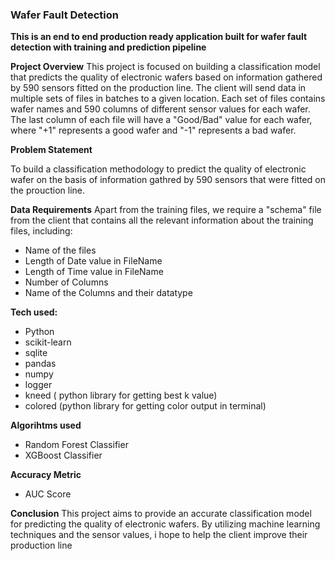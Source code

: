 ### Wafer Fault Detection
**This is an end to end production ready application built for wafer fault detection with training and prediction pipeline**

**Project Overview**
This project is focused on building a classification model that predicts the quality of electronic wafers based on information gathered by 590 sensors fitted on the production line. The client will send data in multiple sets of files in batches to a given location. Each set of files contains wafer names and 590 columns of different sensor values for each wafer. The last column of each file will have a "Good/Bad" value for each wafer, where "+1" represents a good wafer and "-1" represents a bad wafer.

**Problem Statement**

To build a classification methodology to predict the quality of electronic wafer on the basis of information gathred by 
590 sensors that were fitted on the prouction line. 

**Data Requirements**
Apart from the training files, we require a "schema" file from the client that contains all the relevant information about the training files, including:

- Name of the files
- Length of Date value in FileName
- Length of Time value in FileName
- Number of Columns
- Name of the Columns and their datatype

**Tech used:**

- Python
- scikit-learn
- sqlite
- pandas
- numpy
- logger
- kneed ( python library for getting best k value)
- colored (python library for getting color output in terminal)

**Algorihtms used**

- Random Forest Classifier
- XGBoost Classifier

**Accuracy Metric** 

- AUC Score

**Conclusion**
This project aims to provide an accurate classification model for predicting the quality of electronic wafers. By utilizing machine learning techniques and the sensor values, i hope to help the client improve their production line